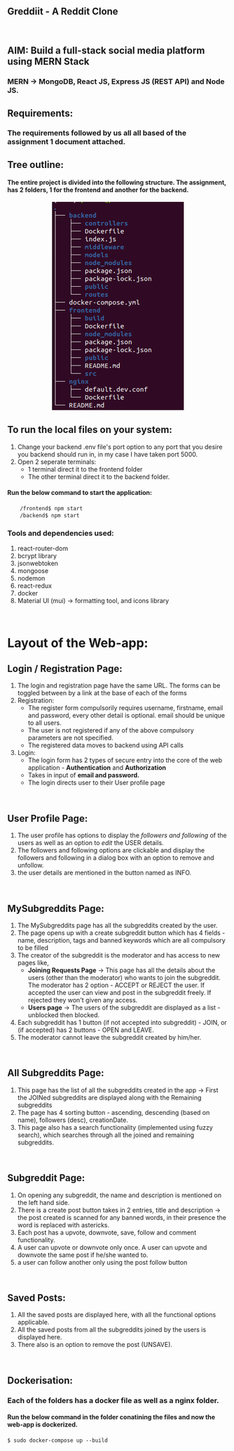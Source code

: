 ## Greddiit - A Reddit Clone
<br/>

## AIM: Build a full-stack social media platform using MERN Stack

### MERN -> MongoDB, React JS, Express JS (REST API) and Node JS.

## Requirements: 

### The requirements followed by us all all based of the assignment 1 document attached.



## Tree outline:
#### The entire project is divided into the following structure. The assignment, has 2 folders, 1 for the frontend and another for the backend.


<center><img src=./frontend/images/tree.png /></center>


## To run the local files on your system:
<ol>
<li> Change your backend .env file's port option to any port that you desire you backend should run in, in my case I have taken port 5000.</li>
<li> Open 2 seperate terminals:
<ul>
<li> 1 terminal direct it to the frontend folder </li>
<li> The other terminal direct it to the backend folder. </li>
</ul>
</li>
</ol>

#### Run the below command to start the application:

``` 
    /frontend$ npm start
    /backend$ npm start
```

### Tools and dependencies used:
<ol>
<li>react-router-dom</li>
<li>bcrypt library</li>
<li>jsonwebtoken</li>
<li>mongoose</li>
<li>nodemon</li>
<li>react-redux</li>
<li>docker</li>
<li>Material UI (mui) -> formatting tool, and icons library</li>
</ol>

<br/>

# Layout of the Web-app:

## Login / Registration Page:

<ol>
<li> The login and registration page have the same URL. The forms can be toggled between by a link at the base of each of the forms </li>
<li> Registration:
<ul>
<li> The register form compulsorily requires username, firstname, email and password, every other detail is optional. email should be unique to all users. </li>
<li> The user is not registered if any of the above compulsory parameters are not specified.</li>
<li> The registered data moves to backend using API calls</li>
</ul>
 </li>
<li> Login:
<ul>
<li> The login form has 2 types of secure entry into the core of the web application - <strong>Authentication</strong> and <strong> Authorization </strong></li>
<li>Takes in input of <strong>email and password.</strong></li>
<li> The login directs user to their User profile page</li>
</ul>
</li>
</ol>
<br/>

## User Profile Page:

<ol>
<li> The user profile has options to display the <em>followers and following</em> of the users as well as an option to <em>edit </em>the USER details.</li>
<li> The followers and following options are clickable and display the followers and following in a dialog box with an option to remove and unfollow. </li>
<li> the user details are mentioned in the button named as INFO. </li>
</ol>

<br/>

## MySubgreddits Page:

 <ol>
 <li> The MySubgreddits page has all the subgreddits created by the user.</li>
 <li> The page opens up with a create subgreddit button which has 4 fields - name, description, tags and banned keywords which are all compulsory to be filled</li>
 <li> The creator of the subgreddit is the moderator and has access to new pages like,
 <ul>
 <li> <strong>Joining Requests Page</strong> -> This page has all the details about the users (other than the moderator) who wants to join the subgreddit. The moderator has 2 option - ACCEPT or REJECT the user. If accepted the user can view and post in the subgreddit freely. If rejected they won't given any access.</li>
 <li> <strong>Users page</strong> -> The users of the subgreddit are displayed as a list - unblocked then blocked. </li>
 </ul>
 </li>
 <li> Each subgreddit has 1 button (if not accepted into subgreddit) - JOIN, or (if accepted) has 2 buttons - OPEN and LEAVE. </li>
 <li> The moderator cannot leave the subgreddit created by him/her.</li>
 </ol>


<br/>

 ## All Subgreddits Page:

 <ol>
 <li> This page has the list of all the subgreddits created in the app -> First the JOINed subgreddits are displayed along with the Remaining subgreddits </li>
 <li> The page has 4 sorting button - ascending, descending (based on name), followers (desc), creationDate.</li>
 <li> This page also has a search functionality (implemented using fuzzy search), which searches through all the joined and remaining subgreddits.</li>
 </ol>

<br/>

 ## Subgreddit Page:

 <ol>
 <li>On opening any subgreddit, the name and description is mentioned on the left hand side.</li>
 <li>There is a create post button takes in 2 entries, title and description -> the post created is scanned for any banned words, in their presence the word is replaced with astericks.</li>
 <li> Each post has a upvote, downvote, save, follow and comment functionality.</li>
 <li> A user can upvote or downvote only once. A user can upvote and downvote the same post if he/she wanted to.</li>
 <li> a user can follow another only using the post follow button</li>
 </ol>

<br/>

 ## Saved Posts:
  <ol>
  <li> All the saved posts are displayed here, with all the functional options applicable.</li>
  <li> All the saved posts from all the subgreddits joined by the users is displayed here.</li>
  <li> There also is an option to remove the post (UNSAVE).</li>
  </ol>

<br/>

## Dockerisation: 

###  Each of the folders has a docker file as well as a nginx folder.

#### Run the below command in the folder conatining the files and now the web-app is dockerized.
```
$ sudo docker-compose up --build
```












